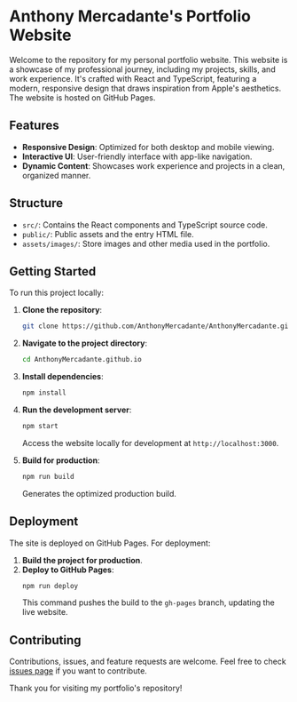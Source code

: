 # Anthony Mercadante's Portfolio Website

Welcome to the repository for my personal portfolio website. This website is a showcase of my professional journey, including my projects, skills, and work experience. It's crafted with React and TypeScript, featuring a modern, responsive design that draws inspiration from Apple's aesthetics. The website is hosted on GitHub Pages.

## Features

- **Responsive Design**: Optimized for both desktop and mobile viewing.
- **Interactive UI**: User-friendly interface with app-like navigation.
- **Dynamic Content**: Showcases work experience and projects in a clean, organized manner.

## Structure

- `src/`: Contains the React components and TypeScript source code.
- `public/`: Public assets and the entry HTML file.
- `assets/images/`: Store images and other media used in the portfolio.

## Getting Started

To run this project locally:

1. **Clone the repository**:
   ```bash
   git clone https://github.com/AnthonyMercadante/AnthonyMercadante.github.io.git
   ```

2. **Navigate to the project directory**:
   ```bash
   cd AnthonyMercadante.github.io
   ```

3. **Install dependencies**:
   ```bash
   npm install
   ```

4. **Run the development server**:
   ```bash
   npm start
   ```
   Access the website locally for development at `http://localhost:3000`.

5. **Build for production**:
   ```bash
   npm run build
   ```
   Generates the optimized production build.

## Deployment

The site is deployed on GitHub Pages. For deployment:

1. **Build the project for production**.
2. **Deploy to GitHub Pages**:
   ```bash
   npm run deploy
   ```
   This command pushes the build to the `gh-pages` branch, updating the live website.

## Contributing

Contributions, issues, and feature requests are welcome. Feel free to check [issues page](https://github.com/AnthonyMercadante/AnthonyMercadante.github.io/issues) if you want to contribute.

Thank you for visiting my portfolio's repository!

